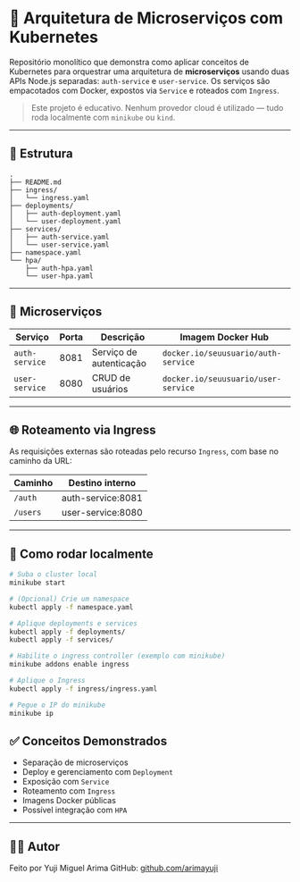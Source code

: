 # 🧱 Arquitetura de Microserviços com Kubernetes

Repositório monolítico que demonstra como aplicar conceitos de Kubernetes para orquestrar uma arquitetura de **microserviços** usando duas APIs Node.js separadas: `auth-service` e `user-service`. Os serviços são empacotados com Docker, expostos via `Service` e roteados com `Ingress`.

> Este projeto é educativo. Nenhum provedor cloud é utilizado — tudo roda localmente com `minikube` ou `kind`.

---

## 📂 Estrutura

```
.
├── README.md
├── ingress/
│   └── ingress.yaml
├── deployments/
│   ├── auth-deployment.yaml
│   └── user-deployment.yaml
├── services/
│   ├── auth-service.yaml
│   └── user-service.yaml
├── namespace.yaml
└── hpa/
    ├── auth-hpa.yaml
    └── user-hpa.yaml
```

---

## 🧩 Microserviços

| Serviço        | Porta | Descrição                         | Imagem Docker Hub                        |
|----------------|-------|-----------------------------------|------------------------------------------|
| `auth-service` | 8081  | Serviço de autenticação           | `docker.io/seuusuario/auth-service`      |
| `user-service` | 8080  | CRUD de usuários                  | `docker.io/seuusuario/user-service`      |

---

## 🌐 Roteamento via Ingress

As requisições externas são roteadas pelo recurso `Ingress`, com base no caminho da URL:

| Caminho         | Destino interno          |
|-----------------|--------------------------|
| `/auth`         | auth-service:8081        |
| `/users`        | user-service:8080       |

---

## 🚀 Como rodar localmente

```bash
# Suba o cluster local
minikube start

# (Opcional) Crie um namespace
kubectl apply -f namespace.yaml

# Aplique deployments e services
kubectl apply -f deployments/
kubectl apply -f services/

# Habilite o ingress controller (exemplo com minikube)
minikube addons enable ingress

# Aplique o Ingress
kubectl apply -f ingress/ingress.yaml

# Pegue o IP do minikube
minikube ip
```

## ✅ Conceitos Demonstrados

- Separação de microserviços
- Deploy e gerenciamento com `Deployment`
- Exposição com `Service`
- Roteamento com `Ingress`
- Imagens Docker públicas
- Possível integração com `HPA`

---

## 👨‍💻 Autor

Feito por Yuji Miguel Arima 
GitHub: [github.com/arimayuji](https://github.com/arimayuji)
